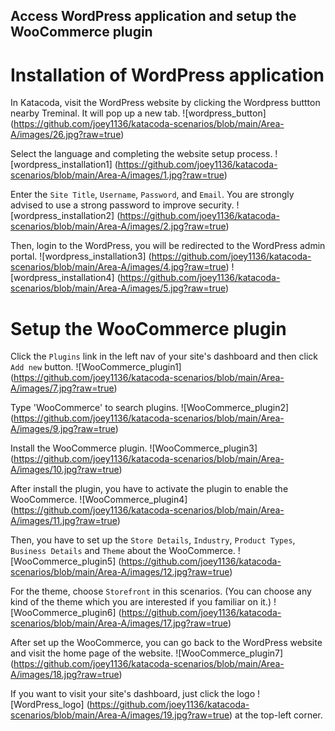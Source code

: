 ## Access WordPress application and setup the WooCommerce plugin

# Installation of WordPress application
In Katacoda, visit the WordPress website by clicking the Wordpress buttton nearby Treminal. It will pop up a new tab.
![wordpress_button] (https://github.com/joey1136/katacoda-scenarios/blob/main/Area-A/images/26.jpg?raw=true)

Select the language and completing the website setup process.
![wordpress_installation1] (https://github.com/joey1136/katacoda-scenarios/blob/main/Area-A/images/1.jpg?raw=true)

Enter the `Site Title`, `Username`, `Password`, and `Email`.
You are strongly advised to use a strong password to improve security.
![wordpress_installation2] (https://github.com/joey1136/katacoda-scenarios/blob/main/Area-A/images/2.jpg?raw=true)

Then, login to the WordPress, you will be redirected to the WordPress admin portal.
![wordpress_installation3] (https://github.com/joey1136/katacoda-scenarios/blob/main/Area-A/images/4.jpg?raw=true)
![wordpress_installation4] (https://github.com/joey1136/katacoda-scenarios/blob/main/Area-A/images/5.jpg?raw=true)

# Setup the WooCommerce plugin
Click the `Plugins` link in the left nav of your site's dashboard and then click `Add new` button.
![WooCommerce_plugin1] (https://github.com/joey1136/katacoda-scenarios/blob/main/Area-A/images/7.jpg?raw=true)

Type 'WooCommerce' to search plugins.
![WooCommerce_plugin2] (https://github.com/joey1136/katacoda-scenarios/blob/main/Area-A/images/9.jpg?raw=true)

Install the WooCommerce plugin.
![WooCommerce_plugin3] (https://github.com/joey1136/katacoda-scenarios/blob/main/Area-A/images/10.jpg?raw=true)

After install the plugin, you have to activate the plugin to enable the WooCommerce.
![WooCommerce_plugin4] (https://github.com/joey1136/katacoda-scenarios/blob/main/Area-A/images/11.jpg?raw=true)

Then, you have to set up the `Store Details`, `Industry`, `Product Types`, `Business Details` and `Theme` about the WooCommerce. 
![WooCommerce_plugin5] (https://github.com/joey1136/katacoda-scenarios/blob/main/Area-A/images/12.jpg?raw=true)

For the theme, choose `Storefront` in this scenarios. (You can choose any kind of the theme which you are interested if you familiar on it.)
![WooCommerce_plugin6] (https://github.com/joey1136/katacoda-scenarios/blob/main/Area-A/images/17.jpg?raw=true)

After set up the WooCommerce, you can go back to the WordPress website and visit the home page of the website.
![WooCommerce_plugin7] (https://github.com/joey1136/katacoda-scenarios/blob/main/Area-A/images/18.jpg?raw=true)

If you want to visit your site's dashboard, just click the logo ![WordPress_logo] (https://github.com/joey1136/katacoda-scenarios/blob/main/Area-A/images/19.jpg?raw=true) at the top-left corner.


